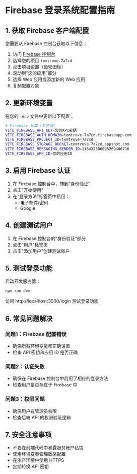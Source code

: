 # Firebase 登录系统配置指南

## 1. 获取 Firebase 客户端配置

您需要从 Firebase 控制台获取以下信息：

1. 访问 [Firebase 控制台](https://console.firebase.google.com/)
2. 选择您的项目 `tomtrove-7a7cd`
3. 点击项目设置（齿轮图标）
4. 滚动到"您的应用"部分
5. 选择 Web 应用或添加新的 Web 应用
6. 复制配置对象

## 2. 更新环境变量

在您的 `.env` 文件中更新以下配置：

```bash
# Firebase 配置 (客户端)
VITE_FIREBASE_API_KEY=您的API密钥
VITE_FIREBASE_AUTH_DOMAIN=tomtrove-7a7cd.firebaseapp.com
VITE_FIREBASE_PROJECT_ID=tomtrove-7a7cd
VITE_FIREBASE_STORAGE_BUCKET=tomtrove-7a7cd.appspot.com
VITE_FIREBASE_MESSAGING_SENDER_ID=116432306095269400716
VITE_FIREBASE_APP_ID=您的应用ID
```

## 3. 启用 Firebase 认证

1. 在 Firebase 控制台中，转到"身份验证"
2. 点击"开始使用"
3. 在"登录方法"标签页中启用：
   - 电子邮件/密码
   - Google

## 4. 创建测试用户

1. 在 Firebase 控制台的"身份验证"部分
2. 点击"用户"标签页
3. 点击"添加用户"创建测试账户

## 5. 测试登录功能

启动开发服务器：
```bash
npm run dev
```

访问 http://localhost:3000/login 测试登录功能

## 6. 常见问题解决

### 问题1：Firebase 配置错误
- 确保所有环境变量都正确设置
- 检查 API 密钥和应用 ID 是否正确

### 问题2：认证失败
- 确保在 Firebase 控制台中启用了相应的登录方法
- 检查用户是否存在于 Firebase 中

### 问题3：权限问题
- 确保用户有管理员权限
- 检查后端 API 的权限验证逻辑

## 7. 安全注意事项

- 不要在前端代码中暴露服务账户私钥
- 使用环境变量管理敏感配置
- 在生产环境中使用 HTTPS
- 定期轮换 API 密钥
